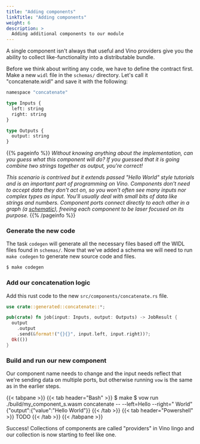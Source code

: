 ```yaml
---
title: "Adding components"
linkTitle: "Adding components"
weight: 6
description: >
  Adding additional components to our module
---
```


A single component isn't always that useful and Vino providers give you the ability to collect like-functionality into a distributable bundle.

Before we think about writing any code, we have to define the contract first. Make a new `widl` file in the `schemas/` directory. Let's call it "concatenate.widl" and save it with the following:

```graphql {title="./schemas/concatenate.widl"}
namespace "concatenate"

type Inputs {
  left: string
  right: string
}

type Outputs {
  output: string
}
```

{{% pageinfo %}}
_Without knowing anything about the implementation, can you guess what this component will do? If you guessed that it is going combine two strings together as output, you're correct!_

_This scenario is contrived but it extends passed "Hello World" style tutorials and is an important part of programming on Vino. Components don't need to accept data they don't act on, so you won't often see many inputs nor complex types as input. You'll usually deal with small bits of data like strings and numbers. Component ports connect directly to each other in a graph (a [schematic](/concepts/terminology)), freeing each component to be laser focused on its purpose._
{{% /pageinfo %}}

### Generate the new code

The task `codegen` will generate all the necessary files based off the WIDL files found in `schemas/`. Now that we've added a schema we will need to run `make codegen` to generate new source code and files.

```sh
$ make codegen
```

### Add our concatenation logic

Add this rust code to the new `src/components/concatenate.rs` file.

```rust
use crate::generated::concatenate::*;

pub(crate) fn job(input: Inputs, output: Outputs) -> JobResult {
  output
    .output
    .send(&format!("{}{}", input.left, input.right))?;
  Ok(())
}
```

### Build and run our new component

Our component name needs to change and the input needs reflect that we're sending data on multiple ports, but otherwise running `vow` is the same as in the earlier steps.

{{< tabpane >}}
{{< tab header="Bash" >}}
$ make
$ vow run ./build/my_component_s.wasm concatenate -- --left=Hello --right=" World"
{"output":{"value":"Hello World"}}
{{< /tab >}}
{{< tab header="Powershell" >}}
TODO
{{< /tab >}}
{{< /tabpane >}}

Success! Collections of components are called "providers" in Vino lingo and our collection is now starting to feel like one.
